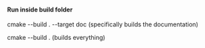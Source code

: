 
#### Run inside build folder

cmake --build . --target doc (specifically builds the documentation)

cmake --build . (builds everything)

